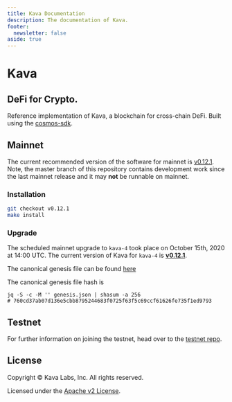 ```yaml
---
title: Kava Documentation
description: The documentation of Kava.
footer:
  newsletter: false
aside: true
---
```


# Kava

## DeFi for Crypto.

Reference implementation of Kava, a blockchain for cross-chain DeFi. Built using the [cosmos-sdk](https://github.com/cosmos/cosmos-sdk).

## Mainnet

The current recommended version of the software for mainnet is [v0.12.1](https://github.com/Kava-Labs/kava/releases/tag/v0.12.1). Note, the master branch of this repository contains development work since the last mainnet release and it may **not** be runnable on mainnet.

### Installation

```bash
git checkout v0.12.1
make install
```

### Upgrade

The scheduled mainnet upgrade to `kava-4` took place on October 15th, 2020 at 14:00 UTC. The current version of Kava for `kava-4` is [__v0.12.1__](https://github.com/Kava-Labs/kava/releases/tag/v0.12.1).

The canonical genesis file can be found [here](https://github.com/Kava-Labs/launch/tree/master/kava-4)

The canonical genesis file hash is

```
jq -S -c -M '' genesis.json | shasum -a 256
# 760cd37ab07d136e5cbb8795244683f0725f63f5c69ccf61626fe735f1ed9793
```

## Testnet

For further information on joining the testnet, head over to the [testnet repo](https://github.com/Kava-Labs/kava-testnets).

## License

Copyright © Kava Labs, Inc. All rights reserved.

Licensed under the [Apache v2 License](LICENSE.md).
